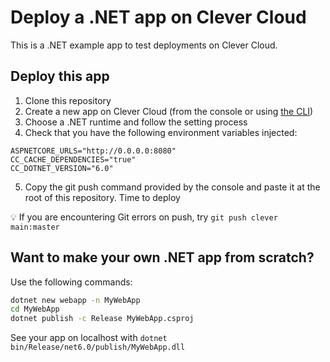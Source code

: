 
# Deploy a .NET app on Clever Cloud

This is a .NET example app to test deployments on Clever Cloud.

## Deploy this app

1. Clone this repository
2. Create a new app on Clever Cloud (from the console or using [the CLI](https://www.clever-cloud.com/doc/getting-started/cli/))
3. Choose a .NET runtime and follow the setting process
4. Check that you have the following environment variables injected: 

```
ASPNETCORE_URLS="http://0.0.0.0:8080"
CC_CACHE_DEPENDENCIES="true"
CC_DOTNET_VERSION="6.0"
```

5. Copy the git push command provided by the console and paste it at the root of this repository. Time to deploy

💡 If you are encountering Git errors on push, try `git push clever main:master`

## Want to make your own .NET app from scratch?

Use the following commands:

```bash
dotnet new webapp -n MyWebApp
cd MyWebApp
dotnet publish -c Release MyWebApp.csproj
```

See your app on localhost with `dotnet bin/Release/net6.0/publish/MyWebApp.dll`

